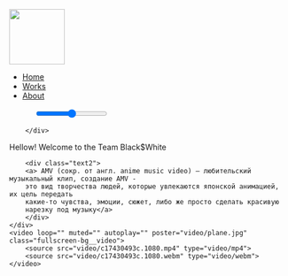 <html>
<head>
<link href="css1.css" rel="stylesheet">
<script src="https://ajax.googleapis.com/ajax/libs/jquery/2.1.1/jquery.min.js"></script>
<title>
2020 Lil Ark: Home
</title>
</head>
<body>
	<div class="logo">
	<img src="logo.png" width="100vw" height="100vw">
	</div>
		<div class="NavBar">
			<ul>
			<li><a href="index.php">Home</a></li>
			<li><a href="work1.php">Works</a></li>
			<li><a href="About.php">About</a></li>
			</ul>
			<input style="margin-left:5vw;" type="range" min="0" max="100" value="50" id="volume_range" oninput="document.getElementById('myaudio').volume = this.value/100" onchange="this.oninput()">

		</div>
<div class="fullscreen-bg">
    <div class="overlay">	
		<div class="text">
			<p>Hellow! Welcome to the Team Black$White</p>
		</div>
		
		<div class="text2">
		<a> AMV (сокр. от англ. anime music video) — любительский музыкальный клип, создание AMV -
		это вид творчества людей, которые увлекаются японской анимацией, их цель передать
		какие-то чувства, эмоции, сюжет, либо же просто сделать красивую
		нарезку под музыку</a>
		</div>
    </div>
    <video loop="" muted="" autoplay="" poster="video/plane.jpg" class="fullscreen-bg__video">
        <source src="video/c17430493c.1080.mp4" type="video/mp4">
        <source src="video/c17430493c.1080.webm" type="video/webm">
    </video>
</div>

   
   <audio audio.volume="0.2" autoplay="" loop="" id="myaudio">
    <source src="video/1.ogg" type='audio/ogg; codecs=vorbis'>
    <source src="video/1.mp3" type="audio/mp3">
   
   </audio>

</body>
</html>
